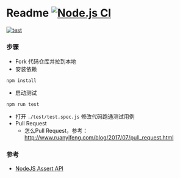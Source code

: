 # Readme [![Node.js CI](https://github.com/FE-star/exercise1/actions/workflows/node.js.yml/badge.svg)](https://github.com/FE-star/exercise1/actions/workflows/node.js.yml) 

[![test](https://camo.githubusercontent.com/0079935d981dc004c67325ca431420ffe9c2920022f771de134c1afd74ab2aef/68747470733a2f2f696d672e736869656c64732e696f2f62616467652f2545322539412541312d54616b652532307468652532304368616c6c656e676528506173736564253230756e69742532307465737473292d3133383966643f6c6162656c436f6c6f723d313338396664)](https://stackblitz.com/edit/node-elynar?file=test/test.spec.js&view=editor)

### 步骤

* Fork 代码仓库并拉到本地
* 安装依赖

```
npm install
```
* 启动测试

```
npm run test
```

* 打开 `./test/test.spec.js` 修改代码跑通测试用例 
* Pull Request
    * 怎么Pull Request，参考：http://www.ruanyifeng.com/blog/2017/07/pull_request.html


### 参考

* [NodeJS Assert API](http://nodejs.cn/api/assert.html)